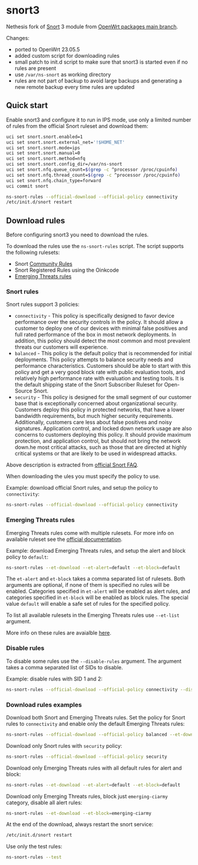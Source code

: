 # snort3

Nethesis fork of [Snort](https://www.snort.org/) 3 module from [OpenWrt packages main branch](https://github.com/openwrt/packages/tree/master/net/snort3).

Changes:

- ported to OpenWrt 23.05.5
- added custom script for downloading rules
- small patch to init.d script to make sure that snort3 is started even if no rules are present
- use `/var/ns-snort` as working directory
- rules are not part of backup to avoid large backups and generating a new remote backup every time rules are updated

## Quick start

Enable snort3 and configure it to run in IPS mode, use only a limited number of rules from the official Snort ruleset and download them:
```bash
uci set snort.snort.enabled=1
uci set snort.snort.external_net='!$HOME_NET'
uci set snort.snort.mode=ips
uci set snort.snort.manual=0
uci set snort.snort.method=nfq
uci set snort.snort.config_dir=/var/ns-snort
uci set snort.nfq.queue_count=$(grep -c ^processor /proc/cpuinfo)
uci set snort.nfq.thread_count=$(grep -c ^processor /proc/cpuinfo)
uci set snort.nfq.chain_type=forward
uci commit snort

ns-snort-rules --official-download --official-policy connectivity
/etc/init.d/snort restart
```

## Download rules

Before configuring snort3 you need to download the rules.

To download the rules use the `ns-snort-rules` script.
The script supports the following rulesets:
- Snort [Community Rules](https://www.snort.org/downloads/#rule-downloads)
- Snort Registered Rules using the Oinkcode
- [Emerging Threats rules](https://rules.emergingthreats.net/)


### Snort rules

Snort rules support 3 policies:
- `connectivity` - This policy is specifically designed to favor device performance over the security controls in the policy. It should allow a customer to deploy one of our devices with minimal false positives and full rated performance of the box in most network deployments. In addition, this policy should detect the most common and most prevalent threats our customers will experience.
- `balanced` - This policy is the default policy that is recommended for initial deployments. This policy attempts to balance security needs and performance characteristics. Customers should be able to start with this policy and get a very good block rate with public evaluation tools, and relatively high performance rate with evaluation and testing tools. It is the default shipping state of the Snort Subscriber Ruleset for Open-Source Snort.
- `security` - This policy is designed for the small segment of our customer base that is exceptionally concerned about organizational security. Customers deploy this policy in protected networks, that have a lower bandwidth requirements, but much higher security requirements. Additionally, customers care less about false positives and noisy signatures. Application control, and locked down network usage are also concerns to customers deploying this policy. It should provide maximum protection, and application control, but should not bring the network down.he most critical attacks, such as those that are directed at highly critical systems or that are likely to be used in widespread attacks.

Above description is extracted from [official Snort FAQ](https://www.snort.org/faq/why-are-rules-commented-out-by-default).

When downloading the ules you must specify the policy to use.

Example: download official Snort rules, and setup the policy to `connectivity`:

```bash
ns-snort-rules --official-download --official-policy connectivity
```

### Emerging Threats rules

Emerging Threats rules come with multiple rulesets.
For more info on available ruleset see the [official documentation](https://tools.emergingthreats.net/docs/ETPro%20Rule%20Categories.pdf).

Example: download Emerging Threats rules, and setup the alert and block policy to `default`:
```bash
ns-snort-rules --et-download --et-alert=default --et-block=default
```

The `et-alert` and `et-block` takes a comma separated list of rulesets.
Both arguments are optional, if none of them is specified no rules will be enabled.
Categories specified in `et-alert` will be enabled as alert rules, and categories specified in `et-block` will be enabled as block rules.
The special value `default` will enable a safe set of rules for the specified policy.

To list all available rulesets in the Emerging Threats rules use `--et-list` argument.

More info on these rules are avaialble [here](https://community.emergingthreats.net/t/signature-metadata/96).

### Disable rules

To disable some rules use the `--disable-rules` argument.
The argument takes a comma separated list of SIDs to disable.

Example: disable rules with SID 1 and 2:
```bash
ns-snort-rules --official-download --official-policy connectivity --disable-rules 1,2
```

### Download rules examples

Download both Snort and Emerging Threats rules.
Set the policy for Snort rules to `connectivity` and enable only the default Emerging Threats rules:
```bash
ns-snort-rules --official-download --official-policy balanced --et-download --et-block=default
```

Download only Snort rules with `security` policy:
```bash
ns-snort-rules --official-download --official-policy security
```

Download only Emerging Threats rules with all default rules for alert and block:
```bash
ns-snort-rules --et-download --et-alert=default --et-block=default
```

Download only Emerging Threats rules, block just `emerging-ciarmy` category, disable all alert rules:
```bash
ns-snort-rules --et-download --et-block=emerging-ciarmy
```

At the end of the download, always restart the snort service:
```bash
/etc/init.d/snort restart
```

Use only the test rules:
```bash
ns-snort-rules --test
```